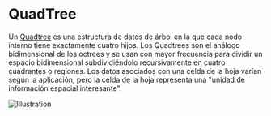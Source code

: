 # QuadTree 

Un [Quadtree](http://en.wikipedia.org/wiki/Quadtree) es una estructura de datos de árbol en la que cada nodo interno tiene exactamente cuatro hijos. Los Quadtrees son el análogo bidimensional de los octrees y se usan con mayor frecuencia para dividir un espacio bidimensional subdividiéndolo recursivamente en cuatro cuadrantes o regiones. Los datos asociados con una celda de la hoja varían según la aplicación, pero la celda de la hoja representa una "unidad de información espacial interesante".

![Illustration](http://upload.wikimedia.org/wikipedia/commons/8/8b/Point_quadtree.svg "This image is for Illustration only")

